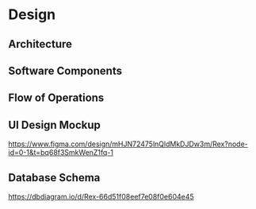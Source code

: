 # Design
## Architecture

## Software Components

## Flow of Operations

## UI Design Mockup
https://www.figma.com/design/mHJN72475lnQldMkDJDw3m/Rex?node-id=0-1&t=bq68f3SmkWenZ1fq-1

## Database Schema
https://dbdiagram.io/d/Rex-66d51f08eef7e08f0e604e45
